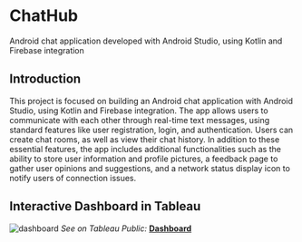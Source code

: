 # ChatHub
Android chat application developed with Android Studio, using Kotlin and Firebase integration
## Introduction
This project is focused on building an Android chat application with Android Studio, using Kotlin and Firebase integration. The app allows users to communicate with each other through real-time text messages, using standard features like user registration, login, and authentication. Users can create chat rooms, as well as view their chat history. In addition to these essential features, the app includes additional functionalities such as the ability to store user information and profile pictures, a feedback page to gather user opinions and suggestions, and a network status display icon to notify users of connection issues.



## Interactive Dashboard in Tableau

![dashboard](https://github.com/AbhikritiMoti/Earthqakes_1900-2013_Analysis/assets/73769937/3afda42d-eccb-4959-871b-bb5168c711b0)
*See on Tableau Public:* **[Dashboard](https://public.tableau.com/app/profile/abhikriti.moti3739/viz/Earthqakes_1900-2013_Analysis/Dashboard?publish=yes)**<br />

